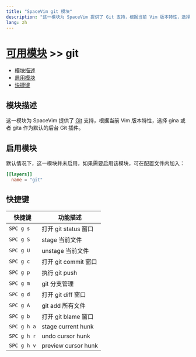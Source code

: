```yaml
---
title: "SpaceVim git 模块"
description: "这一模块为 SpaceVim 提供了 Git 支持，根据当前 Vim 版本特性，选择 gina 或者 gita 作为默认的后台 Git 插件。"
lang: zh
---
```


# [可用模块](../) >> git

<!-- vim-markdown-toc GFM -->

- [模块描述](#模块描述)
- [启用模块](#启用模块)
- [快捷键](#快捷键)

<!-- vim-markdown-toc -->

## 模块描述

这一模块为 SpaceVim 提供了 [Git](http://git-scm.com/) 支持，根据当前 Vim 版本特性，选择 gina 或者 gita 作为默认的后台 Git 插件。

## 启用模块

默认情况下，这一模块并未启用，如果需要启用该模块，可在配置文件内加入：

```toml
[[layers]]
  name = "git"
```

## 快捷键

| 快捷键      | 功能描述             |
| ----------- | -------------------- |
| `SPC g s`   | 打开 git status 窗口 |
| `SPC g S`   | stage 当前文件       |
| `SPC g U`   | unstage 当前文件     |
| `SPC g c`   | 打开 git commit 窗口 |
| `SPC g p`   | 执行 git push        |
| `SPC g m`   | git 分支管理         |
| `SPC g d`   | 打开 git diff 窗口   |
| `SPC g A`   | git add 所有文件     |
| `SPC g b`   | 打开 git blame 窗口  |
| `SPC g h a` | stage current hunk   |
| `SPC g h r` | undo cursor hunk     |
| `SPC g h v` | preview cursor hunk  |
